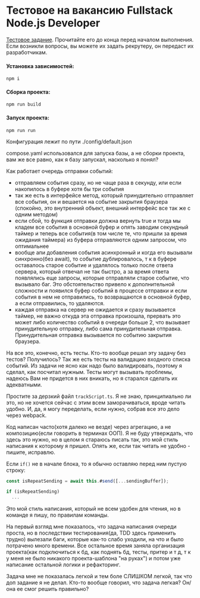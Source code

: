 # Тестовое на вакансию Fullstack Node.js Developer

[Тестовое задание](https://www.notion.so/fundraiseup/160859a0d10b499ea2ff8ac2fa92f26a). Прочитайте его до конца перед началом выполнения. Если возникли вопросы, вы можете их задать рекрутеру, он передаст их разработчикам.

#### Установка зависимостей:

```
npm i
```

#### Сборка проекта:

```
npm run build
```

#### Запуск проекта:

```
npm run run
```

Конфигурация лежит по пути ./config/default.json

compose.yaml использовался для запуска базы, а не сборки проекта, вам же все равно, как я базу запускал, насколько я понял?

Как работает очередь отправки событий:

- отправляем события сразу, но не чаще раза в секунду, или если накопилось в буфере хотя бы три события
- так же есть в интерфейсе метод, который принудительно отправляет все события, он и вешается на событие закрытия браузера (спокойно, это внутренний объект, внешний интерфейс все так же с одним методом)
- если сбой, то функция отправки должна вернуть true и тогда мы кладем все события в основной буфер и опять заводим секундный таймер и теперь все события(в том числе те, что пришли за время ожидания таймера) из буфера отправляются одним запросом, что оптимальнее
- вообще апи добавления события асинхронный и когда его вызывали синхронно(без await), то событие дублировалось, т к в буфере оставалось старое событие и удалялось только после ответа сервера, который отвечал не так быстро, а за время ответа появлялись еще запросы, которые отправляли старое событие, что вызывало баг. Это обстоятельство привело к дополнительной сложности и появился буфер событий в процессе отправки и если события в нем не отправились, то возвращаются в основной буфер, а если отправились, то удаляются.
- каждая отправка на сервер не ожидается и сразу вызывается таймер, не важно откуда эта отправка произошла, прервать это может либо количество событий в очереди больше 2, что вызывает принудительную отправку, либо сама принудительная отправка. Принудительная отправка вызывается по событию закрытия браузера.

На все это, конечно, есть тесты. Кто-то вообще решал эту задачу без тестов? Получилось? Так же есть тесты на валидацию входного списка событий. Из задачи не ясно как надо было валидировать, поэтому я сделал, как посчитал нужным. Тесты могут вызывать проблемы, надеюсь Вам не придется в них вникать, но я старался сделать их адекватными.

Простите за дерзкий файл `trackScript.ts`. Я не знаю, принципиально ли это, но не хочется сейчас с этим всем заморачиваться, вроде читать удобно. И, да, я могу переделать, если нужно, собрав все это дело через webpack.

Код написан часто(хотя далеко не везде) через агрегацию, а не композицию(если говорить в терминах ООП). Я не буду утверждать, что здесь это нужно, но в целом я стараюсь писать так, это мой стиль написания к которому я пришел. Опять же, если так читать не удобно - пишите, исправлю.

Если `if()` не в начале блока, то я обычно оставляю перед ним пустую строку:

```typescript
const isRepeatSending = await this.#send([...sendingBuffer]);

if (isRepeatSending)
  ...
```

Это мой стиль написания, который не всем удобен для чтения, но в команде я пишу, по правилам команды.

На первый взгляд мне показалось, что задача написания очереди проста, но в последствии тестирования(да, TDD здесь применить трудно) вылезали баги, которые как-то слабо уходили, на что и было потрачено много времени. Все остальное время заняла организация проекта(как подключиться к бд, как поднять бд, тесты, притер и т д, т к у меня не было никакого проекта-шаблона "на руках") и потом уже написание остальной логики и рефакторинг.

Задача мне не показалась легкой и тем боле СЛИШКОМ легкой, так что доп задание я не делал. Кто-то вообще говорил, что задача легкая? Он/она ее смог решить правильно?
